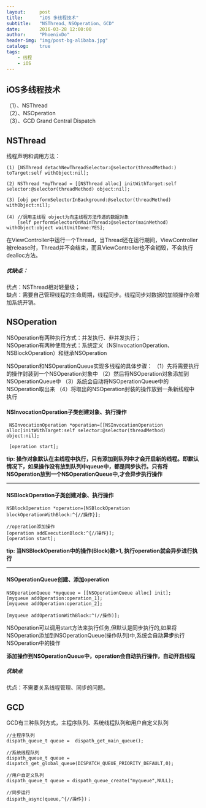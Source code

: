 ```yaml
---
layout:     post
title:      "iOS 多线程技术"
subtitle:   "NSThread、NSOperation、GCD"
date:       2016-03-28 12:00:00
author:     "PhoenixDo"
header-img: "img/post-bg-alibaba.jpg"
catalog:    true
tags:
    - 线程
    - iOS
---
```


## iOS多线程技术
（1）、NSThread<br>
（2）、NSOperation<br>
（3）、GCD   Grand Central Dispatch

## NSThread

线程声明和调用方法：

```
(1) [NSThread detachNewThreadSelector:@selector(threadMethod:) toTarget:self withObject:nil];

(2) NSThread *myThread = [[NSThread alloc] initWithTarget:self selector:@selector(threadMethod) object:nil];

(3) [obj performSelectorInBackground:@selector(threadMethod) withObject:nil];

(4) //调用主线程 object为向主线程方法传递的数据对象
    [self performSelectorOnMainThread:@selector(mainMethod) withObject:object waitUnitDone:YES];
```

在ViewController中运行一个Thread，当Thread还在运行期间，ViewController被release时，Thread并不会结束，而且ViewController也不会销毁，不会执行dealloc方法。

##### 优缺点：
优点：NSThread相对轻量级；<br>
缺点：需要自己管理线程的生命周期，线程同步。线程同步对数据的加锁操作会增加系统开销。

## NSOperation

NSOperation有两种执行方式：并发执行、非并发执行；<br>
NSOperation有两种使用方式：系统定义（NSInvocationOperation、NSBlockOperation）和继承NSOperation

NSOperation和NSOperationQueue实现多线程的具体步骤：
（1）先将需要执行的操作封装到一个NSOperation对象中
（2）然后将NSOperation对象添加到NSOperationQueue中
（3）系统会⾃动将NSOperationQueue中的NSOperation取出来
（4）将取出的NSOperation封装的操作放到⼀条新线程中执⾏


#### NSInvocationOperation子类创建对象、执行操作

```
 NSInvocationOperation *operation=[[NSInvocationOperation alloc]initWithTarget:self selector:@selector(threadMethod) object:nil];

 [operation start];
```
**tip: 操作对象默认在主线程中执行，只有添加到队列中才会开启新的线程。即默认情况下，如果操作没有放到队列中queue中，都是同步执行。只有将NSOperation放到一个NSOperationQueue中,才会异步执行操作**
*******
#### NSBlockOperation子类创建对象、执行操作

```
NSBlockOperation *operation=[NSBlockOperation blockOperationWithBlock:^{//操作}];

//operation添加操作
[operation addExecutionBlock:^{//操作}];
[operation start];
```
**tip: 当NSBlockOperation中的操作(Block)数>1, 执行operation就会异步进行执行**
********
#### NSOperationQueue创建、添加operation

```
NSOperationQueue *myqueue = [[NSOperationQueue alloc] init];
[myqueue addOperation:operation_1];
[myqueue addOperation:operation_2];

[myqueue addOperationWithBlock:^(//操作)];
```
NSOperation可以调⽤start⽅法来执⾏任务,但默认是同步执行的,如果将NSOperation添加到NSOperationQueue(操作队列)中,系统会自动**异步**执行NSOperation中的操作

**添加操作到NSOperationQueue中，operation会自动执行操作，自动开启线程**
##### 优缺点
优点：不需要关系线程管理、同步的问题。
## GCD
GCD有三种队列方式，主程序队列、系统线程队列和用户自定义队列
```
//主程序队列
dispath_queue_t queue =  dispath_get_main_queue();

//系统线程队列
dispath_queue_t queue = dispatch_get_global_queue(DISPATCH_QUEUE_PRIORITY_DEFAULT,0);

//用户自定义队列
dispath_queue_t queue = dispath_queue_create("myqueue",NULL);

//同步运行
dispath_async(queue,^{//操作})；

```
